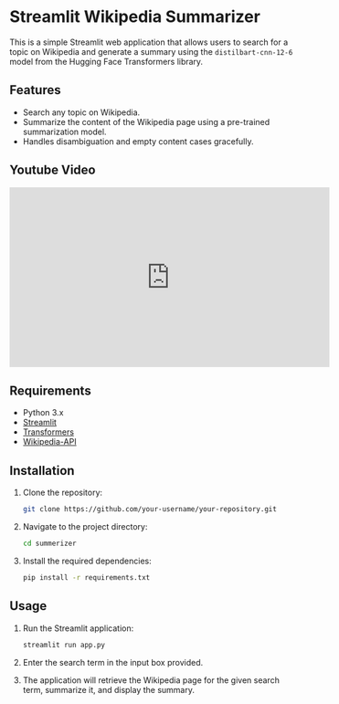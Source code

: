 # Streamlit Wikipedia Summarizer

This is a simple Streamlit web application that allows users to search for a topic on Wikipedia and generate a summary using the `distilbart-cnn-12-6` model from the Hugging Face Transformers library.

## Features

- Search any topic on Wikipedia.
- Summarize the content of the Wikipedia page using a pre-trained summarization model.
- Handles disambiguation and empty content cases gracefully.

## Youtube Video

<iframe width="560" height="315" src="https://www.youtube.com/watch?v=mi7nVDxkrwc" frameborder="0" allowfullscreen></iframe>

## Requirements

- Python 3.x
- [Streamlit](https://streamlit.io/)
- [Transformers](https://huggingface.co/transformers/)
- [Wikipedia-API](https://pypi.org/project/Wikipedia-API/)

## Installation

1. Clone the repository:

   ```bash
   git clone https://github.com/your-username/your-repository.git
   ```

2. Navigate to the project directory:

   ```bash
   cd summerizer
   ```

3. Install the required dependencies:

   ```bash
   pip install -r requirements.txt
   ```

## Usage

1. Run the Streamlit application:

   ```bash
   streamlit run app.py
   ```

2. Enter the search term in the input box provided.
3. The application will retrieve the Wikipedia page for the given search term, summarize it, and display the summary.





